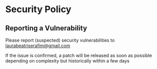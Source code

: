 # Security Policy

## Reporting a Vulnerability

Please report (suspected) security vulnerabilities to laurabeatriserafim@gmail.com 

If the issue is confirmed, a patch will be released as soon as possible depending on complexity but historically within a few days
